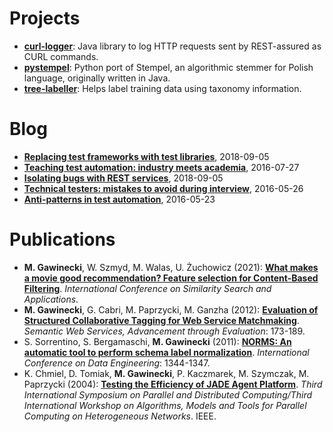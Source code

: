 # Projects

* [**curl-logger**](https://github.com/dzieciou/curl-logger): Java library to log HTTP requests sent by REST-assured as CURL commands.
* [**pystempel**](https://github.com/dzieciou/pystempel): Python port of Stempel, an algorithmic stemmer for Polish language, originally written in Java.
* [**tree-labeller**](https://github.com/dzieciou/tree-labeller/): Helps label training data using taxonomy information.

# Blog

* [**Replacing test frameworks with test libraries**](blog/2018-09-05-architecture.md), 2018-09-05
* [**Teaching test automation: industry meets academia**](blog/2016-07-27-academia.md), 2016-07-27
* [**Isolating bugs with REST services**](blog/2016-06-13-curl-logger.md), 2018-09-05
* [**Technical testers: mistakes to avoid during interview**](blog/2016-05-26-interviews.md), 2016-05-26
* [**Anti-patterns in test automation**](blog/2016-05-23-anti-patterns.md), 2016-05-23

# Publications

* **M. Gawinecki**, W. Szmyd, M. Walas, U. Żuchowicz (2021): [**What makes a movie good recommendation? Feature selection for Content-Based
Filtering**](https://sisap.org/2021/preprints/21_Gawinecki.pdf). _International Conference on Similarity Search and Applications_.
* **M. Gawinecki**, G. Cabri, M. Paprzycki, M. Ganzha (2012): [**Evaluation of Structured Collaborative Tagging for Web Service Matchmaking**](https://www.ibspan.waw.pl/~paprzyck/mp/cvr/research/webservices_papers/SWS_springer_2012.pdf). _Semantic Web Services, Advancement through Evaluation_: 173-189.
* S. Sorrentino, S. Bergamaschi, **M. Gawinecki** (2011): [**NORMS: An automatic tool to perform schema label normalization**](https://dbgroup.ing.unimore.it/paper/ICDE11_demo_870.pdf). _International Conference on Data Engineering_: 1344-1347.
* K. Chmiel, D. Tomiak, **M. Gawinecki**, P. Kaczmarek, M. Szymczak, M. Paprzycki (2004): [**Testing the Efficiency of JADE Agent Platform**](https://www.ibspan.waw.pl/~paprzyck/mp/cvr/research/CORK_2004.pdf). _Third International Symposium on Parallel and Distributed Computing/Third International Workshop on Algorithms, Models and Tools for Parallel Computing on Heterogeneous Networks_. IEEE.
